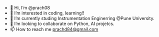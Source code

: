 - 👋 Hi, I’m @prach08
- 👀 I’m interested in coding, learning!!
- 🌱 I’m currently studing Instrumentation Enginerring @Pune University.
- 💞️ I’m looking to collaborate on Python, AI projetcs.
- 📫 How to reach me prachd84@gmail.com 

<!---
prach08/prach08 is a ✨ special ✨ repository because its `README.md` (this file) appears on your GitHub profile.
You can click the Preview link to take a look at your changes.
--->
